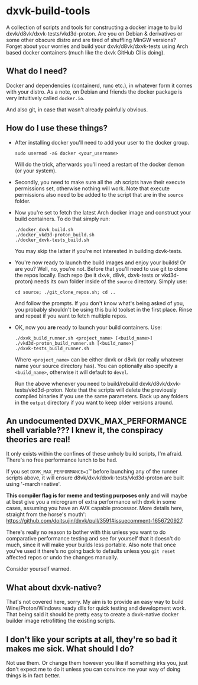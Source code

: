 ﻿# dxvk-build-tools

A collection of scripts and tools for constructing a docker image to build dxvk/d8vk/dxvk-tests/vkd3d-proton. Are you on Debian & derivatives or some other obscure distro and are tired of shuffling MinGW versions? Forget about your worries and build your dxvk/d8vk/dxvk-tests using Arch based docker containers (much like the dxvk GitHub CI is doing).

## What do I need?

Docker and dependencies (containerd, runc etc.), in whatever form it comes with your distro. As a note, on Debian and friends the docker package is very intuitively called `docker.io`.

And also git, in case that wasn't already painfully obvious.

## How do I use these things?

* After installing docker you'll need to add your user to the docker group.  
  
    `sudo usermod -aG docker <your_username>`  
  
    Will do the trick, afterwards you'll need a restart of the docker demon (or your system).  

* Secondly, you need to make sure all the .sh scripts have their execute permissions set, otherwise nothing will work. Note that execute permissions also need to be added to the script that are in the `source` folder.  

* Now you're set to fetch the latest Arch docker image and construct your build containers. To do that simply run:  
  
    `./docker_dxvk_build.sh`  
    `./docker_vkd3d-proton_build.sh`  
    `./docker_dxvk-tests_build.sh`  
  
    You may skip the latter if you're not interested in building dxvk-tests.  

* You're now ready to launch the build images and enjoy your builds! Or are you? Well, no, you're not. Before that you'll need to use git to clone the repos locally. Each repo (be it dxvk, d8vk, dxvk-tests or vkd3d-proton) needs its own folder inside of the `source` directory. Simply use:  
  
    `cd source; ./git_clone_repos.sh; cd ..`  
  
    And follow the prompts. If you don't know what's being asked of you, you probably shouldn't be using this build toolset in the first place. Rinse and repeat if you want to fetch multiple repos.  

* OK, now you **are** ready to launch your build containers. Use:  
  
    `./dxvk_build_runner.sh <project_name> [<build_name>]`  
    `./vkd3d-proton_build_runner.sh [<build_name>]`  
    `./dxvk-tests_build_runner.sh`  
  
    Where `<project_name>` can be either dxvk or d8vk (or really whatever name your source directory has). You can optionally also specify a `<build_name>`, otherwise it will default to `devel`.  
  
    Run the above whenever you need to build/rebuild dxvk/d8vk/dxvk-tests/vkd3d-proton. Note that the scripts will delete the previously compiled binaries if you use the same parameters. Back up any folders in the `output` directory if you want to keep older versions around.  

## An undocumented DXVK_MAX_PERFORMANCE shell variable??? I knew it, the conspiracy theories are real!

It only exists within the confines of these unholy build scripts, I'm afraid. There's no free performance lunch to be had.

If you set `DXVK_MAX_PERFORMANCE=1`™ before launching any of the runner scripts above, it will ensure d8vk/dxvk/dxvk-tests/vkd3d-proton are built using '-march=native'.

**This compiler flag is for meme and testing purposes only** and will maybe at best give you a microgram of extra performance with dxvk in some cases, assuming you have an AVX capable processor. More details here, straight from the horse's mouth': https://github.com/doitsujin/dxvk/pull/3591#issuecomment-1656720927. 

There's really no reason to bother with this unless you want to do comparative performance testing and see for yourself that it doesn't do much, since it will make your builds less portable. Also note that once you've used it there's no going back to defaults unless you `git reset` affected repos or undo the changes manually.

Consider yourself warned.

## What about dxvk-native?

That's not covered here, sorry. My aim is to provide an easy way to build Wine/Proton/Windows ready dlls for quick testing and development work. That being said it should be pretty easy to create a dxvk-native docker builder image retrofitting the existing scripts.

## I don't like your scripts at all, they're so bad it makes me sick. What should I do?

Not use them. Or change them however you like if something irks you, just don't expect me to do it unless you can convince me your way of doing things is in fact better.

